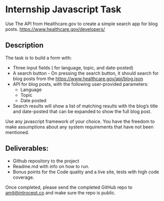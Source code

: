 # Internship Javascript Task

Use The API from Healthcare.gov to create a simple search app for blog posts. https://www.healthcare.gov/developers/  

## Description
The task is to build a form with:
- Three input fields ( for language, topic, and date-posted) 
- A search button - On pressing the search button, it should  search for blog posts from the https://www.healthcare.gov/api/blog.json 
- API for blog posts, with the following user-provided parameters:
  - Language
  - Topic
  - Date posted
- Search results will show a list of matching results with the blog’s title and date-posted that can be expanded to show the full blog post.

Use any javascript framework of your choice.
You have the freedom to make assumptions about any system requirements that have not been mentioned.

## Deliverables:
- Github repository to the project
- Readme.md with info on how to run.
- Bonus points for the Code quality and a live site, tests with high code coverage. 

Once completed, please send the completed GitHub repo to amit@introcept.co and make sure the repo is public.
